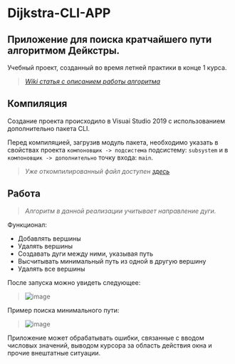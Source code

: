 # Dijkstra-CLI-APP

## Приложение для поиска кратчайшего пути алгоритмом Дейкстры.
Учебный проект, созданный во время летней практики в конце 1 курса. 

> *[Wiki статья с описанием работы алгоритма](https://ru.wikipedia.org/wiki/%D0%90%D0%BB%D0%B3%D0%BE%D1%80%D0%B8%D1%82%D0%BC_%D0%94%D0%B5%D0%B9%D0%BA%D1%81%D1%82%D1%80%D1%8B)*

## Компиляция

Создание проекта происходило в Visuai Studio 2019 с использованием дополнительно пакета CLI.

Перед компиляцией, загрузив модуль пакета, необходимо указать в свойствах проекта `компоновщик -> подсистема` подсистему: `subsystem` и в `компоновщик -> дополнительно` точку входа: `main`.

> *Уже откомпилированный файл доступен [здесь](https://github.com/Artyom31ru/Dijkstra-CLI-APP/releases)*

## Работа

> *Алгоритм в данной реализации учитывает направление дуги.*

Функционал:
- Добавлять вершины
- Удалять вершины
- Создавать дуги между ними, указывая путь
- Высчитывать минимальный путь из одной в другую вершину
- Удалять все вершины

После запуска можно увидеть следующее:
> ![image](https://user-images.githubusercontent.com/54403385/229314061-38c89fdd-2d9a-438a-ac6b-ea1f40acfd6d.png)

Пример поиска минимального пути:
> ![image](https://user-images.githubusercontent.com/54403385/229314154-8a5a50fd-80c8-48c8-afc7-aabe693d4e2a.png)

Приложение может обрабатывать ошибки, связанные с вводом числовых значений, выводом курсора за область действия окна и прочие внештатные ситуации.
